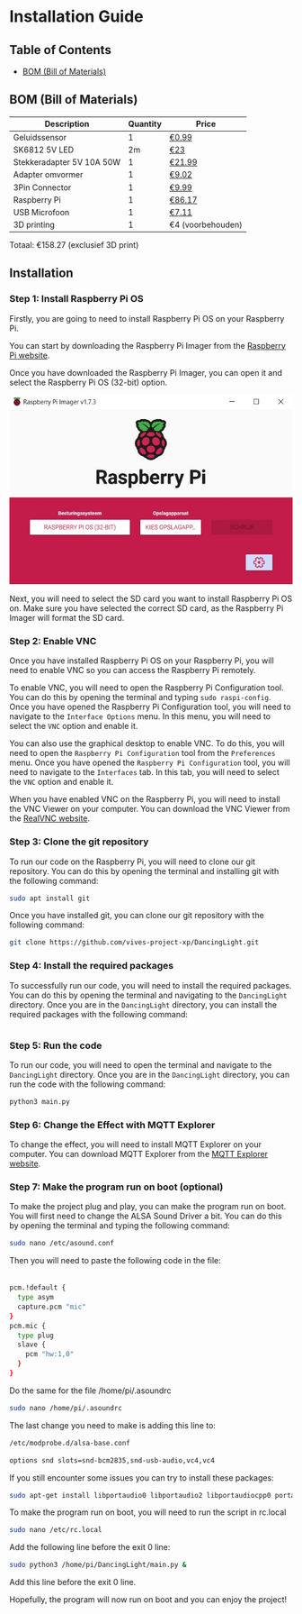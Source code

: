# Installation Guide

## Table of Contents

- [BOM (Bill of Materials)](#bom-bill-of-materials)

## BOM (Bill of Materials)

| Description | Quantity | Price |
|---|---|---|
| Geluidssensor | 1 | [€0.99](https://www.otronic.nl/nl/geluidssensor-module-voor-arduino.html?source=googlebase&gclid=CjwKCAjw6p-oBhAYEiwAgg2PgvJGbAdSLS3JsDfqUBgOOat_ftWyWaGPusD0NC0eCy59e2G_c6wvgRoCTzEQAvD_BwE) |
|SK6812 5V LED | 2m | [€23](https://www.amazon.nl/BTF-LIGHTING-Vergelijkbare-Individueel-Adresseerbare-Niet-Waterdicht/dp/B01N2PC9KK?th=1&psc=1) |
| Stekkeradapter 5V 10A 50W| 1 | [€21.99](https://www.amazon.nl/Transformatoren-AC100-240V-Omvormer-Stekkeradapter-Verlichting/dp/B07PBNCFDG?th=1) |
| Adapter omvormer | 1 | [€9.02](https://www.amazon.nl/Poppstar-Adapter-5x2-Connectors-CCTV-camera/dp/B084RHH8LC/ref=sr_1_34?__mk_nl_NL=%C3%85M%C3%85%C5%BD%C3%95%C3%91&crid=V9PER2XBYZ4R&keywords=adapter%2Bto%2Bdc%2Bconnector%2B5.5mm%2Bx%2B2.5mm&qid=1696238739&sprefix=adapter%2Bto%2Bdc%2Bconnector%2B5.5mm%2Bx%2B2.5mm%2Caps%2C59&sr=8-34&th=1) |
| 3Pin Connector | 1 | [€9.99](https://www.amazon.nl/HUAZIZ-vrouwelijk-mannelijke-vrouwelijke-elektrische/dp/B0BPP87N9G/ref=sr_1_5?crid=11ONOETG871I1&keywords=3+pin+connector&qid=1696237070&sprefix=3+pin+connec%2Caps%2C281&sr=8-5) |
|Raspberry Pi |1|[€86.17](https://www.amazon.nl/Raspberry-Pi-ARM-Cortex-A72-Bluetooth-Micro-HDMI/dp/B07TC2BK1X/ref=sr_1_6?crid=UVXPOXO03958&keywords=raspberry%2Bpi%2B4&qid=1696238540&sprefix=raspberyr%2Caps%2C434&sr=8-6&th=1)|
|USB Microfoon|1|[€7.11](https://www.amazon.nl/Audio-opnemen-USB-microfoon-omnidirectioneel-Skype-chatten/dp/B08BFHSLGV/ref=sr_1_5?__mk_nl_NL=%C3%85M%C3%85%C5%BD%C3%95%C3%91&crid=2LOMGXB9RSJ61&keywords=fasient%2BUSB-pc-microfoon&qid=1697532932&sprefix=fasient%2Busb-pc-microfoon%2Caps%2C160&sr=8-5&th=1)|
| 3D printing | 1 | €4 (voorbehouden) |

Totaal: €158.27 (exclusief 3D print)

## Installation

### Step 1: Install Raspberry Pi OS

Firstly, you are going to need to install Raspberry Pi OS on your Raspberry Pi.

You can start by downloading the Raspberry Pi Imager from the [Raspberry Pi website](https://www.raspberrypi.org/software/).

Once you have downloaded the Raspberry Pi Imager, you can open it and select the Raspberry Pi OS (32-bit) option.

![Raspberry Pi Imager](./Images/PiImager.jpg)

Next, you will need to select the SD card you want to install Raspberry Pi OS on. Make sure you have selected the correct SD card, as the Raspberry Pi Imager will format the SD card.

### Step 2: Enable VNC

Once you have installed Raspberry Pi OS on your Raspberry Pi, you will need to enable VNC so you can access the Raspberry Pi remotely.

To enable VNC, you will need to open the Raspberry Pi Configuration tool. You can do this by opening the terminal and typing `sudo raspi-config`. Once you have opened the Raspberry Pi Configuration tool, you will need to navigate to the `Interface Options` menu. In this menu, you will need to select the `VNC` option and enable it.

You can also use the graphical desktop to enable VNC. To do this, you will need to open the `Raspberry Pi Configuration` tool from the `Preferences` menu. Once you have opened the `Raspberry Pi Configuration` tool, you will need to navigate to the `Interfaces` tab. In this tab, you will need to select the `VNC` option and enable it.

When you have enabled VNC on the Raspberry Pi, you will need to install the VNC Viewer on your computer. You can download the VNC Viewer from the [RealVNC website](https://www.realvnc.com/en/connect/download/viewer/).

### Step 3: Clone the git repository

To run our code on the Raspberry Pi, you will need to clone our git repository. You can do this by opening the terminal and installing git with the following command:

```bash
sudo apt install git
```

Once you have installed git, you can clone our git repository with the following command:

```bash
git clone https://github.com/vives-project-xp/DancingLight.git
```

### Step 4: Install the required packages

To successfully run our code, you will need to install the required packages. You can do this by opening the terminal and navigating to the `DancingLight` directory. Once you are in the `DancingLight` directory, you can install the required packages with the following command:

```bash

```

### Step 5: Run the code

To run our code, you will need to open the terminal and navigate to the `DancingLight` directory. Once you are in the `DancingLight` directory, you can run the code with the following command:

```bash
python3 main.py
```

### Step 6: Change the Effect with MQTT Explorer

To change the effect, you will need to install MQTT Explorer on your computer. You can download MQTT Explorer from the [MQTT Explorer website](http://mqtt-explorer.com/).

### Step 7: Make the program run on boot (optional)

To make the project plug and play, you can make the program run on boot. You will first need to change the ALSA Sound Driver a bit. You can do this by opening the terminal and typing the following command:

```bash
sudo nano /etc/asound.conf
```

Then you will need to paste the following code in the file:

```bash

pcm.!default {
  type asym
  capture.pcm "mic"
}
pcm.mic {
  type plug
  slave {
    pcm "hw:1,0"
  }
}
```

Do the same for the file /home/pi/.asoundrc

```bash
sudo nano /home/pi/.asoundrc
```
The last change you need to make is adding this line to:

```bash
/etc/modprobe.d/alsa-base.conf
```

```bash
options snd slots=snd-bcm2835,snd-usb-audio,vc4,vc4
```

If you still encounter some issues you can try to install these packages:

```bash
sudo apt-get install libportaudio0 libportaudio2 libportaudiocpp0 portaudio19-dev
```

To make the program run on boot, you will need to run the script in rc.local

```bash
sudo nano /etc/rc.local
```

Add the following line before the exit 0 line:

```bash
sudo python3 /home/pi/DancingLight/main.py &
```

Add this line before the exit 0 line.

Hopefully, the program will now run on boot and you can enjoy the project!